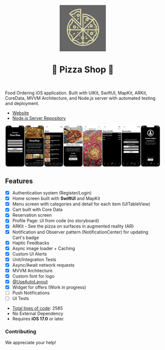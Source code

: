 <div align="center">
<img src="https://github.com/armanabkar/PizzaShop/blob/main/PizzaShop/Support%20Files/Assets.xcassets/AppIcon.appiconset/1024.png?raw=true" width="150" height="150" />
<h1><strong>🍕 Pizza Shop 🍕</strong></h1>
</div>
<br>

Food Ordering iOS application. Built with UIKit, SwiftUI, MapKit, ARKit, CoreData, MVVM Architecture, and Node.js server with automated testing and deployment.

- [Website](https://github.com/armanabkar/pizza_shop_server)
- [Node.js Server Repository](https://github.com/armanabkar/pizza_shop_server)

![PizzaShop Screenshots](./Screenshots.png)

## Features

- [x] Authentication system (Register/Login)
- [x] Home screen built with ****SwiftUI**** and MapKit
- [x] Menu screen with categories and detail for each item (UITableView)
- [x] Cart built with Core Data
- [x] Reservation screen
- [x] Profile Page: UI from code (no storyboard)
- [x] ARKit - See the pizza on surfaces in augmented reality (AR)
- [x] Notification and Observer pattern (NotificationCenter) for updating Cart's badge
- [x] Haptic Feedbacks
- [x] Async image loader + Caching
- [x] Custom UI Alerts
- [x] Unit/Integration Tests
- [x] Async/Await network requests
- [x] MVVM Architecture
- [X] Custom font for logo
- [x] [@UseAutoLayout](https://medium.com/@armanabkar/useautolayout-ef063bf39c3)
- [x] Widget for offers (Work in progress)
- [ ] Push Notifications
- [ ] UI Tests
- [Total lines of code](https://medium.com/@armanabkar/how-to-calculate-total-lines-of-code-in-xcode-projects-6d5a826f7d30): 2585
- No External Dependency
- Requires **iOS 17.0** or later.

### Contributing

We appreciate your help!
